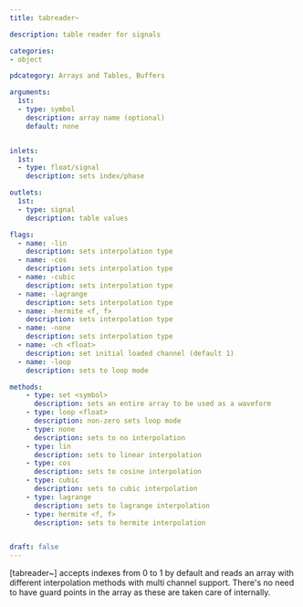 ```yaml
---
title: tabreader~

description: table reader for signals

categories:
- object

pdcategory: Arrays and Tables, Buffers

arguments:
  1st:
  - type: symbol
    description: array name (optional)
    default: none


inlets:
  1st:
  - type: float/signal
    description: sets index/phase

outlets:
  1st:
  - type: signal
    description: table values

flags:
  - name: -lin
    description: sets interpolation type
  - name: -cos
    description: sets interpolation type
  - name: -cubic
    description: sets interpolation type
  - name: -lagrange
    description: sets interpolation type
  - name: -hermite <f, f>
    description: sets interpolation type
  - name: -none
    description: sets interpolation type
  - name: -ch <float>
    description: set initial loaded channel (default 1)
  - name: -loop
    description: sets to loop mode

methods:
    - type: set <symbol>
      description: sets an entire array to be used as a waveform
    - type: loop <float>
      description: non-zero sets loop mode
    - type: none
      description: sets to no interpolation
    - type: lin
      description: sets to linear interpolation
    - type: cos
      description: sets to cosine interpolation
    - type: cubic
      description: sets to cubic interpolation
    - type: lagrange
      description: sets to lagrange interpolation
    - type: hermite <f, f>
      description: sets to hermite interpolation


draft: false
---
```


[tabreader~] accepts indexes from 0 to 1 by default and reads an array with different interpolation methods with multi channel support. There's no need to have guard points in the array as these are taken care of internally.